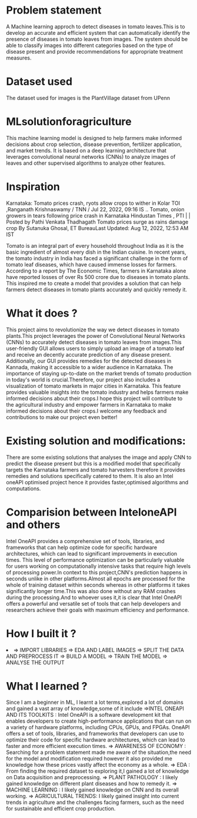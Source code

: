 # Problem statement
A Machine learning approch to detect diseases in tomato leaves.This is to develop an accurate and efficient system that can automatically identify the presence of diseases in tomato leaves from images. The system should be able to classify images into different categories based on the type of disease present and provide recommendations for appropriate treatment measures.

# Dataset used
The dataset used for images is the PlantVillage dataset from UPenn

# MLsolutionforagriculture
This machine learning model is designed to help farmers make informed decisions about crop selection, disease prevention, fertilizer application, and market trends. It is based on a deep learning architecture that leverages convolutional neural networks (CNNs) to analyze images of leaves and other supervised algorithms to analyze other features.

# Inspiration
Karnataka: Tomato prices crash, ryots allow crops to wither in Kolar
TOI ,Ranganath Krishnaswamy / TNN / Jul 22, 2022, 09:16 IS ..
Tomato, onion growers in tears following price crash in Karnataka
Hindustan Times , PTI | | Posted by Pathi Venkata Thadhagath
Tomato prices surge as rains damage crop
By Sutanuka Ghosal, ET BureauLast Updated: Aug 12, 2022, 12:53 AM IST

Tomato is an integral part of every household throughout India as it is the basic ingredient of almost every dish in the Indian cuisine.
In recent years, the tomato industry in India has faced a significant challenge in the form of tomato leaf diseases, which have caused immense losses for farmers. According to a report by The Economic Times, farmers in Karnataka alone have reported losses of over Rs 500 crore due to diseases in tomato plants.
This inspired me to create a model that provides a solution that can help farmers detect diseases in tomato plants accurately and quickly remedy it.

# What it does ?
This project aims to revolutionize the way we detect diseases in tomato plants.This project leverages the power of Convolutional Neural Networks (CNNs) to accurately detect diseases in tomato leaves from images.This user-friendly GUI allows users to simply upload an image of a tomato leaf and receive an decently accurate prediction of any disease present. Additionally, our GUI provides remedies for the detected diseases in Kannada, making it accessible to a wider audience in Karnataka.
The importance of staying up-to-date on the market trends of tomato production in today's world is crucial.Therefore, our project also includes a visualization of tomato markets in major cities in Karnataka. This feature provides valuable insights into the tomato industry and helps farmers make informed decisions about their crops.I hope this project will contribute to the agricultural industry and empower farmers in Karnataka to make informed decisions about their crops.I welcome any feedback and contributions to make our project even better!

# Existing solution and modifications:

There are some existing solutions that analyses the image and apply CNN to predict the disease present but this is a modified model that specifically targets the Karnataka farmers and tomato harvesters therefore it provides remedies and solutions specifically catered to them.
It is also an Intel oneAPI optimised project hence it provides faster,optimised algorithms and computations.

# Comparision between InteloneAPI and others

Intel OneAPI provides a comprehensive set of tools, libraries, and frameworks that can help optimize code for specific hardware architectures, which can lead to significant improvements in execution times. This level of performance optimization can be particularly valuable for users working on computationally intensive tasks that require high levels of processing power.In context to this project,CNN's prediction happens in seconds unlike in other platforms.Almost all epochs are processed for the whole of training dataset within seconds whereas in other platforms it takes significantly longer time.This was also done without any RAM crashes during the processing.And to whoever uses it,it is clear that Intel OneAPI offers a powerful and versatile set of tools that can help developers and researchers achieve their goals with maximum efficiency and performance.

# How I built it ?

<li>=> IMPORT LIBRARIES
=> EDA AND LABEL IMAGES
=> SPLIT THE DATA AND PREPROCESS IT
=> BUILD A MODEL
=> TRAIN THE MODEL
=> ANALYSE THE OUTPUT</li>

# What I learned ?
Since I am a beginner in ML, I learnt a lot terms,explored a lot of domains and gained a vast array of knowledge,some of it include
=>INTEL ONEAPI AND ITS TOOLKITS : Intel OneAPI is a software development kit that enables developers to create high-performance applications that can run on a variety of hardware platforms, including CPUs, GPUs, and FPGAs. OneAPI offers a set of tools, libraries, and frameworks that developers can use to optimize their code for specific hardware architectures, which can lead to faster and more efficient execution times.
=> AWARENESS OF ECONOMY : Searching for a problem statement made me aware of the situation,the need for the model and modification required however it also provided me knowledge how these prices vastly affect the economy as a whole.
=> EDA : From finding the required dataset to exploring it,I gained a lot of knowledge on Data acquisition and preprocessing.
=> PLANT PATHOLOGY : I likely gained knowledge on different plant diseases and how to remedy it.
=> MACHINE LEARNING : I likely gained knowledge on CNN and its overall working.
=> AGRICULTURAL TRENDS: I likely gained insight into current trends in agriculture and the challenges facing farmers, such as the need for sustainable and efficient crop production.

